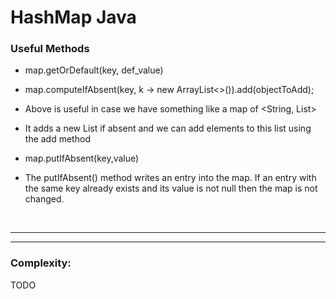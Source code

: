 # HashMap Java 

### Useful Methods
  - map.getOrDefault(key, def_value)
    
  - map.computeIfAbsent(key, k -> new ArrayList<>()).add(objectToAdd);
  - Above is useful in case we have something like a map of <String, List<String>>
  - It adds a new List if absent and we can add elements to this list using the add method
    
  - map.putIfAbsent(key,value)
  - The putIfAbsent() method writes an entry into the map. If an entry with the same key already exists and its value is not null then the map is not changed.

<br>

---
---

### Complexity:
TODO
